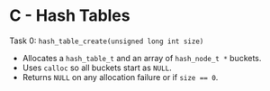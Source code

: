 # C - Hash Tables

Task 0: `hash_table_create(unsigned long int size)`  
- Allocates a `hash_table_t` and an array of `hash_node_t *` buckets.  
- Uses `calloc` so all buckets start as `NULL`.  
- Returns `NULL` on any allocation failure or if `size == 0`.  
